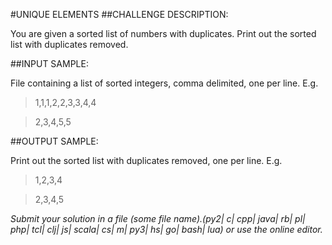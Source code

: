 #UNIQUE ELEMENTS
##CHALLENGE DESCRIPTION:

You are given a sorted list of numbers with duplicates. Print out the sorted list with duplicates removed.

##INPUT SAMPLE:

File containing a list of sorted integers, comma delimited, one per line. E.g. 
>1,1,1,2,2,3,3,4,4

>2,3,4,5,5

##OUTPUT SAMPLE:

Print out the sorted list with duplicates removed, one per line. 
E.g.

>1,2,3,4

>2,3,4,5

*Submit your solution in a file (some file name).(py2| c| cpp| java| rb| pl| php| tcl| clj| js| scala| cs| m| py3| hs| go| bash| lua) or use the online editor.*